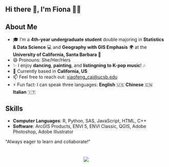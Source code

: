 ## Hi there 👋, I'm Fiona 👧🏻

## About Me

- 🎓 I’m a **4th-year undergraduate student** double majoring in **Statistics & Data Science** 💻 and **Geography with GIS Emphasis** 🌍 at the **University of California, Santa Barbara** 🏫
- 😄 Pronouns: She/Her/Hers
- ✨ I enjoy **dancing**, **painting**, and **listingning to K-pop music**! 🎶
- 📍 Currently based in **California, US**
- 📫 Feel free to reach out: xiaofeng_cai@ucsb.edu
- ⚡ Fun fact: I can speak three languages: **English** 🇺🇸 **Chinese** 🇨🇳 **Italian** 🇮🇹 

## Skills
- **Computer Languages**: R, Python, SAS, JavaScript, HTML, C++
- **Software**: ArcGIS Products, ENVI 5, ENVI Classic, QGIS, Adobe Photoshop, Adobe Illustrator

"Always eager to learn and collaborate!"

<h1 align="center">
    <img src="https://readme-typing-svg.herokuapp.com/?lines=Hello%2C%20World!;I%20wish%20you%20a%20great%20day!&center=true&size=24&color=89CFF0">
</h1>


<!--
**xiaofeng-10/xiaofeng-10** is a ✨ _special_ ✨ repository because its `README.md` (this file) appears on your GitHub profile.

Here are some ideas to get you started:

- 🔭 I’m currently working on ...
- 🌱 I’m currently learning ...
- 👯 I’m looking to collaborate on ...
- 🤔 I’m looking for help with ...
- 💬 Ask me about ...
- 📫 How to reach me: ...
- 😄 Pronouns: ...
- ⚡ Fun fact: ...
-->

